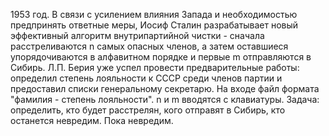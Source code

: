 1953 год. В связи с усилением влияния Запада и необходимостью предпринять ответные меры, Иосиф Сталин разрабатывает новый эффективный алгоритм внутрипартийной чистки - сначала расстреливаются n самых опасных членов, а затем оставшиеся упорядочиваются в алфавитном порядке и первые m отправляются в Сибирь. Л.П. Берия уже успел провести предварительные работы: определил степень лояльности к СССР среди членов партии и предоставил списки генеральному секретарю. На входе файл формата "фамилия - степень лояльности". n и m вводятся с клавиатуры. 
Задача: определить, кто будет расстрелян, кого отправят в Сибирь, кто останется невредим. Пока невредим.
